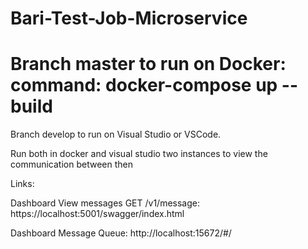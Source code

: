 # Bari-Test-Job-Microservice

Branch master to run on Docker: command: docker-compose up --build
===================================================================
Branch develop to run on Visual Studio or VSCode.

Run both in docker and visual studio two instances to view the communication between then

Links:

Dashboard View messages GET /v1/message: https://localhost:5001/swagger/index.html

Dashboard Message Queue: http://localhost:15672/#/

